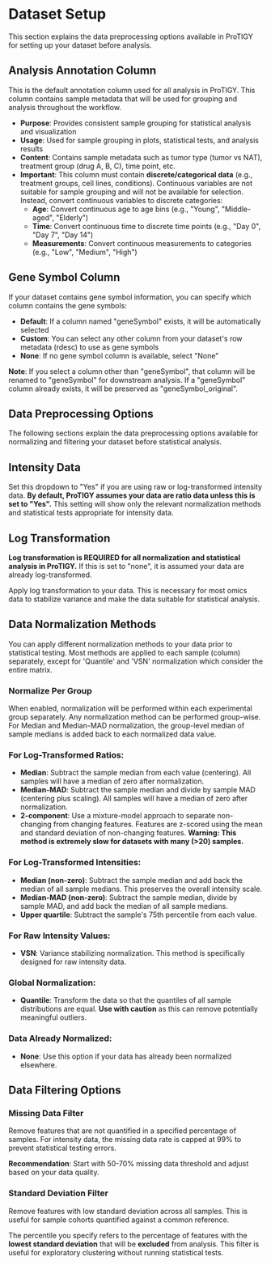 # Dataset Setup

This section explains the data preprocessing options available in ProTIGY for setting up your dataset before analysis.

## Analysis Annotation Column

This is the default annotation column used for all analysis in ProTIGY. This column contains sample metadata that will be used for grouping and analysis throughout the workflow.

- **Purpose**: Provides consistent sample grouping for statistical analysis and visualization
- **Usage**: Used for sample grouping in plots, statistical tests, and analysis results
- **Content**: Contains sample metadata such as tumor type (tumor vs NAT), treatment group (drug A, B, C), time point, etc.
- **Important**: This column must contain **discrete/categorical data** (e.g., treatment groups, cell lines, conditions). Continuous variables are not suitable for sample grouping and will not be available for selection. Instead, convert continuous variables to discrete categories:
  - **Age**: Convert continuous age to age bins (e.g., "Young", "Middle-aged", "Elderly")
  - **Time**: Convert continuous time to discrete time points (e.g., "Day 0", "Day 7", "Day 14")
  - **Measurements**: Convert continuous measurements to categories (e.g., "Low", "Medium", "High")

## Gene Symbol Column

If your dataset contains gene symbol information, you can specify which column contains the gene symbols:

- **Default**: If a column named "geneSymbol" exists, it will be automatically selected
- **Custom**: You can select any other column from your dataset's row metadata (rdesc) to use as gene symbols
- **None**: If no gene symbol column is available, select "None"

**Note**: If you select a column other than "geneSymbol", that column will be renamed to "geneSymbol" for downstream analysis. If a "geneSymbol" column already exists, it will be preserved as "geneSymbol_original".

## Data Preprocessing Options

The following sections explain the data preprocessing options available for normalizing and filtering your dataset before statistical analysis.

## Intensity Data

Set this dropdown to "Yes" if you are using raw or log-transformed intensity data. **By default, ProTIGY assumes your data are ratio data unless this is set to "Yes".** This setting will show only the relevant normalization methods and statistical tests appropriate for intensity data.

## Log Transformation

**Log transformation is REQUIRED for all normalization and statistical analysis in ProTIGY.** If this is set to "none", it is assumed your data are already log-transformed.

Apply log transformation to your data. This is necessary for most omics data to stabilize variance and make the data suitable for statistical analysis.

## Data Normalization Methods

You can apply different normalization methods to your data prior to statistical testing. Most methods are applied to each sample (column) separately, except for 'Quantile' and 'VSN' normalization which consider the entire matrix.

### Normalize Per Group
When enabled, normalization will be performed within each experimental group separately. Any normalization method can be performed group-wise. For Median and Median-MAD normalization, the group-level median of sample medians is added back to each normalized data value.

### For Log-Transformed Ratios:
- **Median**: Subtract the sample median from each value (centering). All samples will have a median of zero after normalization.
- **Median-MAD**: Subtract the sample median and divide by sample MAD (centering plus scaling). All samples will have a median of zero after normalization.
- **2-component**: Use a mixture-model approach to separate non-changing from changing features. Features are z-scored using the mean and standard deviation of non-changing features. **Warning: This method is extremely slow for datasets with many (>20) samples.**

### For Log-Transformed Intensities:
- **Median (non-zero)**: Subtract the sample median and add back the median of all sample medians. This preserves the overall intensity scale.
- **Median-MAD (non-zero)**: Subtract the sample median, divide by sample MAD, and add back the median of all sample medians.
- **Upper quartile**: Subtract the sample's 75th percentile from each value.

### For Raw Intensity Values:
- **VSN**: Variance stabilizing normalization. This method is specifically designed for raw intensity data.

### Global Normalization:
- **Quantile**: Transform the data so that the quantiles of all sample distributions are equal. **Use with caution** as this can remove potentially meaningful outliers.

### Data Already Normalized:
- **None**: Use this option if your data has already been normalized elsewhere.

## Data Filtering Options

### Missing Data Filter
Remove features that are not quantified in a specified percentage of samples. For intensity data, the missing data rate is capped at 99% to prevent statistical testing errors.

**Recommendation**: Start with 50-70% missing data threshold and adjust based on your data quality.

### Standard Deviation Filter
Remove features with low standard deviation across all samples. This is useful for sample cohorts quantified against a common reference.

The percentile you specify refers to the percentage of features with the **lowest standard deviation** that will be **excluded** from analysis. This filter is useful for exploratory clustering without running statistical tests.
